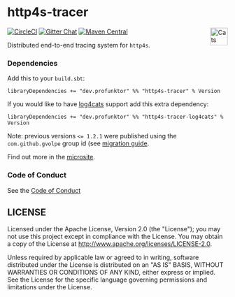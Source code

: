 http4s-tracer
=============

[![CircleCI](https://circleci.com/gh/profunktor/http4s-tracer.svg?style=svg)](https://circleci.com/gh/profunktor/http4s-tracer)
[![Gitter Chat](https://badges.gitter.im/http4s-tracer/http4s-tracer.svg)](https://gitter.im/http4s-tracer/http4s-tracer)
[![Maven Central](https://img.shields.io/maven-central/v/dev.profunktor/http4s-tracer_2.12.svg)](http://search.maven.org/#search%7Cga%7C1%7Chttp4s-tracer) <a href="https://typelevel.org/cats/"><img src="https://typelevel.org/cats/img/cats-badge.svg" height="40px" align="right" alt="Cats friendly" /></a>

Distributed end-to-end tracing system for `http4s`.

### Dependencies

Add this to your `build.sbt`:

```
libraryDependencies += "dev.profunktor" %% "http4s-tracer" % Version
```

If you would like to have [log4cats](https://christopherdavenport.github.io/log4cats/) support add this extra dependency:

```
libraryDependencies += "dev.profunktor" %% "http4s-tracer-log4cats" % Version
```

Note: previous versions `<= 1.2.1` were published using the `com.github.gvolpe` group id (see [migration
guide](https://github.com/profunktor/http4s-tracer/wiki/Migration-guide-(vim)).


Find out more in the [microsite](https://http4s-tracer.profunktor.dev/).

### Code of Conduct

See the [Code of Conduct](https://http4s-tracer.profunktor.dev/CODE_OF_CONDUCT)

## LICENSE

Licensed under the Apache License, Version 2.0 (the "License"); you may not use this project except in compliance with
the License. You may obtain a copy of the License at http://www.apache.org/licenses/LICENSE-2.0.

Unless required by applicable law or agreed to in writing, software distributed under the License is distributed on an
"AS IS" BASIS, WITHOUT WARRANTIES OR CONDITIONS OF ANY KIND, either express or implied. See the License for the specific
language governing permissions and limitations under the License.

